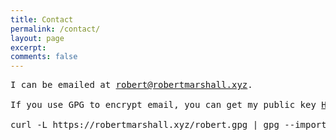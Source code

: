 ```yaml
---
title: Contact
permalink: /contact/
layout: page
excerpt: 
comments: false
---
```


<pre>
I can be emailed at <a href="mailto:robert@robertmarshall.xyz">robert@robertmarshall.xyz</a>.

If you use GPG to encrypt email, you can get my public key <a href="https://robertmarshall.xyz/robert.gpg" download="robert.gpg">HERE</a> or by running:

curl -L https://robertmarshall.xyz/robert.gpg | gpg --import
</pre>
